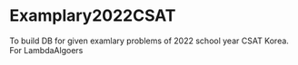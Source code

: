# Examplary2022CSAT
To build DB for given examlary problems of 2022 school year CSAT Korea.
For LambdaAlgoers
